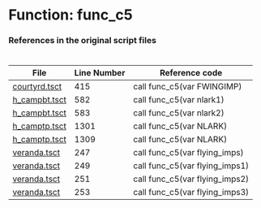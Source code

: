 # Function: func_c5 
### References in the original script files

#

| File | Line Number | Reference code |
| --- | --- | --- |
| [courtyrd.tsct](../../../out/courtyrd.tsct#L415) | 415 | call func_c5(var FWINGIMP) |
| [h_campbt.tsct](../../../out/h_campbt.tsct#L582) | 582 | call func_c5(var nlark1) |
| [h_campbt.tsct](../../../out/h_campbt.tsct#L583) | 583 | call func_c5(var nlark2) |
| [h_camptp.tsct](../../../out/h_camptp.tsct#L1301) | 1301 | call func_c5(var NLARK) |
| [h_camptp.tsct](../../../out/h_camptp.tsct#L1309) | 1309 | call func_c5(var NLARK) |
| [veranda.tsct](../../../out/veranda.tsct#L247) | 247 | call func_c5(var flying_imps) |
| [veranda.tsct](../../../out/veranda.tsct#L249) | 249 | call func_c5(var flying_imps1) |
| [veranda.tsct](../../../out/veranda.tsct#L251) | 251 | call func_c5(var flying_imps2) |
| [veranda.tsct](../../../out/veranda.tsct#L253) | 253 | call func_c5(var flying_imps3) |

